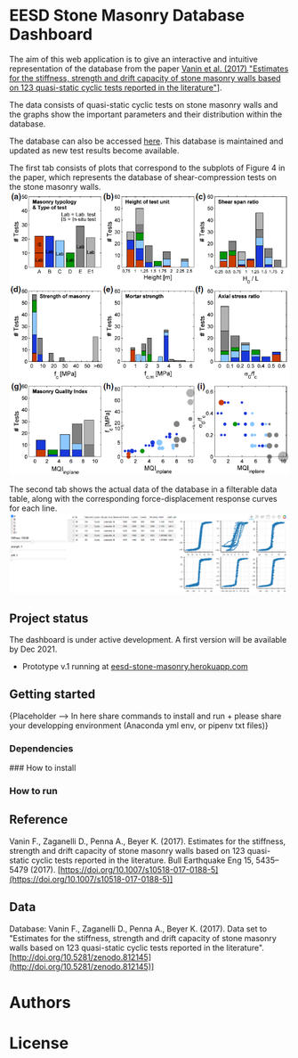# EESD Stone Masonry Database Dashboard
The aim of this web application is to give an interactive and intuitive representation of the database from the paper [Vanin et al. (2017) "Estimates for the stiffness, strength and drift capacity of stone masonry walls based on 123 quasi-static cyclic tests reported in the literature"](https://doi.org/10.1007/s10518-017-0188-5)].

The data consists of quasi-static cyclic tests on stone masonry walls and the graphs show the important parameters and their distribution within the database.

The database can also be accessed [here](https://zenodo.org/record/812146#.YXaBUJ5ByUl). This database is maintained and updated as new test results become available. 

The first tab consists of plots that correspond to the subplots of Figure 4 in the paper, which represents the database of shear-compression tests on the stone masonry walls.
![Fig 4](./images/fig4_paper.png)

The second tab shows the actual data of the database in a filterable data table, along with the corresponding force-displacement response curves for each line.
![example DB tests](./images/DB_tests_sample.png)
## Project status
The dashboard is under active development. A first version will be available by Dec 2021.

* Prototype v.1 running at [eesd-stone-masonry.herokuapp.com](https://eesd-stone-masonry.herokuapp.com/)


## Getting started

{Placeholder --> In here share commands to install and run + please share your developping environment (Anaconda yml env, or pipenv txt files)}

### Dependencies

### How to install


### How to run


## Reference
Vanin F., Zaganelli D., Penna A., Beyer K. (2017). Estimates for the stiffness, strength and drift capacity of stone masonry walls based on 123 quasi-static cyclic tests reported in the literature. Bull Earthquake Eng 15, 5435–5479 (2017). [https://doi.org/10.1007/s10518-017-0188-5](https://doi.org/10.1007/s10518-017-0188-5)]

## Data
Database: Vanin F., Zaganelli D., Penna A., Beyer K. (2017). Data set to "Estimates for the stiffness, strength and drift capacity of stone masonry walls based on 123 quasi-static cyclic tests reported in the literature". [http://doi.org/10.5281/zenodo.812145](http://doi.org/10.5281/zenodo.812145)]

# Authors 

# License 